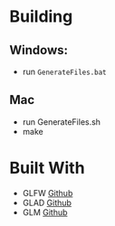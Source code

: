 # Building

## Windows:

- run `GenerateFiles.bat`

## Mac

- run GenerateFiles.sh
- make

# Built With
- GLFW [Github](https://github.com/glfw/glfw)
- GLAD [Github](https://github.com/Dav1dde/glad)
- GLM  [Github](https://github.com/g-truc/glm)
